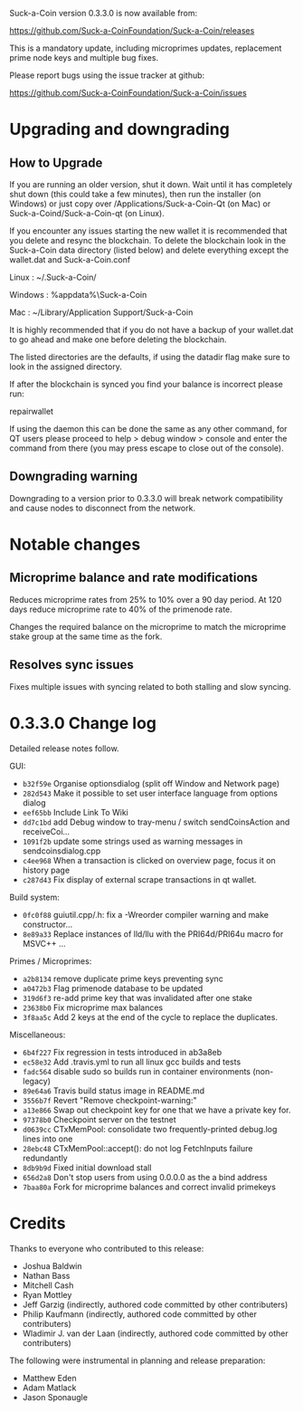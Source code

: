 Suck-a-Coin version 0.3.3.0 is now available from:

  https://github.com/Suck-a-CoinFoundation/Suck-a-Coin/releases

This is a mandatory update, including microprimes updates, replacement prime node
keys and multiple bug fixes.

Please report bugs using the issue tracker at github:

  https://github.com/Suck-a-CoinFoundation/Suck-a-Coin/issues

Upgrading and downgrading
=========================

How to Upgrade
--------------

If you are running an older version, shut it down. Wait until it has completely
shut down (this could take a few minutes), then run the installer (on Windows)
or just copy over /Applications/Suck-a-Coin-Qt (on Mac) or Suck-a-Coind/Suck-a-Coin-qt (on Linux).

If you encounter any issues starting the new wallet it is recommended that you delete and resync the blockchain. To delete the blockchain look in the
Suck-a-Coin data directory (listed below) and delete everything except the wallet.dat and Suck-a-Coin.conf

Linux : ~/.Suck-a-Coin/

Windows : %appdata%\Suck-a-Coin

Mac : ~/Library/Application Support/Suck-a-Coin

It is highly recommended that if you do not have a backup of your wallet.dat
to go ahead and make one before deleting the blockchain.

The listed directories are the defaults, if using the datadir flag make sure to
look in the assigned directory.

If after the blockchain is synced you find your balance is incorrect please run:

repairwallet

If using the daemon this can be done the same as any other command, for QT users
please proceed to help > debug window > console and enter the command from there
(you may press escape to close out of the console).

Downgrading warning
---------------------
Downgrading to a version prior to 0.3.3.0 will break network compatibility and
cause nodes to disconnect from the network.

Notable changes
===============

Microprime balance and rate modifications
-----------------------------------------
Reduces microprime rates from 25% to 10% over a 90 day period.
At 120 days reduce microprime rate to 40% of the primenode rate.

Changes the required balance on the microprime to match the microprime stake
group at the same time as the fork.

Resolves sync issues
--------------------
Fixes multiple issues with syncing related to both stalling and slow syncing.

0.3.3.0 Change log
===================

Detailed release notes follow.

GUI:
- `b32f59e` Organise optionsdialog (split off Window and Network page)
- `282d543` Make it possible to set user interface language from options dialog
- `eef65bb` Include Link To Wiki
- `dd7c1bd` add Debug window to tray-menu / switch sendCoinsAction and receiveCoi…
- `1091f2b` update some strings used as warning messages in sendcoinsdialog.cpp
- `c4ee968` When a transaction is clicked on overview page, focus it on history page
- `c287d43` Fix display of external scrape transactions in qt wallet.

Build system:
- `0fc0f88` guiutil.cpp/.h: fix a -Wreorder compiler warning and make constructor…
- `8e89a33` Replace instances of lld/llu with the PRI64d/PRI64u macro for MSVC++ …

Primes / Microprimes:
- `a2b8134` remove duplicate prime keys preventing sync
- `a0472b3` Flag primenode database to be updated
- `319d6f3` re-add prime key that was invalidated after one stake
- `23638b0` Fix microprime max balances
- `3f8aa5c` Add 2 keys at the end of the cycle to replace the duplicates.

Miscellaneous:
- `6b4f227` Fix regression in tests introduced in ab3a8eb
- `ec58e32` Add .travis.yml to run all linux gcc builds and tests
- `fadc564` disable sudo so builds run in container environments (non-legacy)
- `89e64a6` Travis build status image in README.md
- `3556b7f` Revert "Remove checkpoint-warning:"
- `a13e866` Swap out checkpoint key for one that we have a private key for.
- `97378b0` Checkpoint server on the testnet
- `d0639cc` CTxMemPool: consolidate two frequently-printed debug.log lines into one
- `28ebc48` CTxMemPool::accept(): do not log FetchInputs failure redundantly
- `8db9b9d` Fixed initial download stall
- `656d2a8` Don't stop users from using 0.0.0.0 as the a bind address
- `7baa80a` Fork for microprime balances and correct invalid primekeys

Credits
=======

Thanks to everyone who contributed to this release:

- Joshua Baldwin
- Nathan Bass
- Mitchell Cash
- Ryan Mottley
- Jeff Garzig (indirectly, authored code committed by other contributers)
- Philip Kaufmann (indirectly, authored code committed by other contributers)
- Wladimir J. van der Laan (indirectly, authored code committed by other contributers)

The following were instrumental in planning and release preparation:

- Matthew Eden
- Adam Matlack
- Jason Sponaugle
